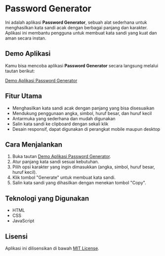 # Password Generator

Ini adalah aplikasi **Password Generator**, sebuah alat sederhana untuk menghasilkan kata sandi acak dengan berbagai panjang dan karakter. Aplikasi ini membantu pengguna untuk membuat kata sandi yang kuat dan aman secara instan.

## Demo Aplikasi

Kamu bisa mencoba aplikasi **Password Generator** secara langsung melalui tautan berikut:

[Demo Aplikasi Password Generator](https://bagusweb.github.io/pass-generator/)

## Fitur Utama

- Menghasilkan kata sandi acak dengan panjang yang bisa disesuaikan
- Mendukung penggunaan angka, simbol, huruf besar, dan huruf kecil
- Antarmuka yang sederhana dan mudah digunakan
- Salin kata sandi ke clipboard dengan sekali klik
- Desain responsif, dapat digunakan di perangkat mobile maupun desktop

## Cara Menjalankan

1. Buka tautan [Demo Aplikasi Password Generator](https://bagusweb.github.io/pass-generator/).
2. Atur panjang kata sandi sesuai kebutuhan.
3. Pilih opsi karakter yang ingin dimasukkan (angka, simbol, huruf besar, huruf kecil).
4. Klik tombol "Generate" untuk membuat kata sandi.
5. Salin kata sandi yang dihasilkan dengan menekan tombol "Copy".

## Teknologi yang Digunakan

- HTML
- CSS
- JavaScript

## Lisensi

Aplikasi ini dilisensikan di bawah [MIT License](LICENSE).
